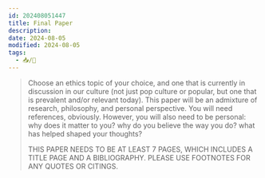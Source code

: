 ```yaml
---
id: 202408051447
title: Final Paper
description: 
date: 2024-08-05
modified: 2024-08-05
tags:
  - 📥/🌱
---
```

> Choose an ethics topic of your choice, and one that is currently in discussion in our culture (not just pop culture or popular, but one that is prevalent and/or relevant today). This paper will be an admixture of research, philosophy, and personal perspective. You will need references, obviously. However, you will also need to be personal: why does it matter to you? why do you believe the way you do? what has helped shaped your thoughts?  
> 
> THIS PAPER NEEDS TO BE AT LEAST 7 PAGES, WHICH INCLUDES A TITLE PAGE AND A BIBLIOGRAPHY. PLEASE USE FOOTNOTES FOR ANY QUOTES OR CITINGS.

